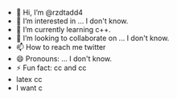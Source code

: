 - 👋 Hi, I’m @rzdtadd4
- 👀 I’m interested in ... I don't know.
- 🌱 I’m currently learning c++.
- 💞️ I’m looking to collaborate on ... I don't know.
- 📫 How to reach me twitter
- 😄 Pronouns: ... I don't know.
- ⚡ Fun fact: cc and cc
- latex cc
- I want c

<!---
rzdtadd4/rzdtadd4 is a ✨ special ✨ repository because its `README.md` (this file) appears on your GitHub profile.
You can click the Preview link to take a look at your changes.
--->
